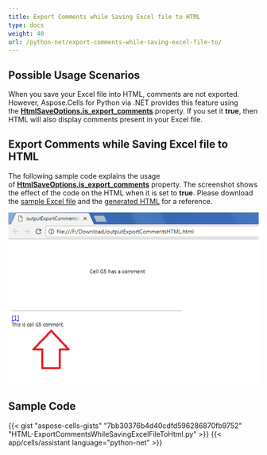 ```yaml
---
title: Export Comments while Saving Excel file to HTML
type: docs
weight: 40
url: /python-net/export-comments-while-saving-excel-file-to/
---
```


## **Possible Usage Scenarios**

When you save your Excel file into HTML, comments are not exported. However, Aspose.Cells for Python via .NET provides this feature using the [**HtmlSaveOptions.is_export_comments**](https://reference.aspose.com/cells/python-net/aspose.cells/htmlsaveoptions/is_export_comments) property. If you set it **true**, then HTML will also display comments present in your Excel file.

## **Export Comments while Saving Excel file to HTML**

The following sample code explains the usage of [**HtmlSaveOptions.is_export_comments**](https://reference.aspose.com/cells/python-net/aspose.cells/htmlsaveoptions/is_export_comments) property. The screenshot shows the effect of the code on the HTML when it is set to **true**. Please download the [sample Excel file](50528260.xlsx) and the [generated HTML](5052826.txt) for a reference.

![todo:image_alt_text](export-comments-while-saving-excel-file-to-html_1.png)

## **Sample Code**

{{< gist "aspose-cells-gists" "7bb30376b4d40cdfd596286870fb9752" "HTML-ExportCommentsWhileSavingExcelFileToHtml.py" >}}
{{< app/cells/assistant language="python-net" >}}